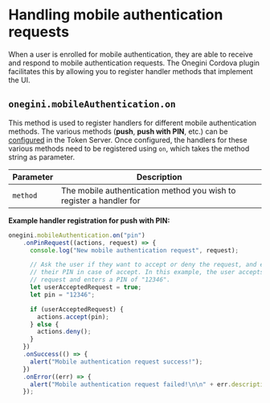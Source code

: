 # Handling mobile authentication requests

<!-- toc -->

When a user is enrolled for mobile authentication, they are able to receive and respond to mobile authentication requests. The Onegini Cordova plugin facilitates this by allowing you to register handler methods that implement the UI.

## `onegini.mobileAuthentication.on`

This method is used to register handlers for different mobile authentication methods. The various methods (**push**, **push with PIN**, etc.) can be [configured](https://docs.onegini.com/public/token-server/topics/mobile-apps/mobile-authentication/mobile-authentication.html#configure-authentication-properties) in the Token Server. Once configured, the handlers for these various methods need to be registered using `on`, which takes the method string as parameter.

| Parameter | Description |
| --- | --- |
| `method` | The mobile authentication method you wish to register a handler for

**Example handler registration for push with PIN:**

```js
onegini.mobileAuthentication.on("pin")
    .onPinRequest((actions, request) => {
      console.log("New mobile authentication request", request);

      // Ask the user if they want to accept or deny the request, and enter
      // their PIN in case of accept. In this example, the user accepts the
      // request and enters a PIN of "12346".
      let userAcceptedRequest = true;
      let pin = "12346";

      if (userAcceptedRequest) {
        actions.accept(pin);
      } else {
        actions.deny();
      }
    })
    .onSuccess(() => {
      alert("Mobile authentication request success!");
    })
    .onError((err) => {
      alert("Mobile authentication request failed!\n\n" + err.description);
    });
```


